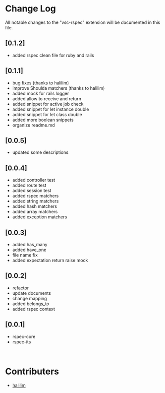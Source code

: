 # Change Log

All notable changes to the "vsc-rspec" extension will be documented in this file.

## [0.1.2]

- added rspec clean file for ruby and rails

## [0.1.1]

- bug fixes (thanks to halilim)
- improve Shoulda matchers (thanks to halilim)
- added mock for rails logger
- added allow to receive and return
- added snippet for active job check
- added snippet for let instance double
- added snippet for let class double
- added more boolean snippets
- organize readme.md

## [0.0.5]

- updated some descriptions

## [0.0.4]

- added controller test
- added route test
- added session test
- added rspec matchers
- added string matchers
- added hash matchers
- added array matchers
- added exception matchers

## [0.0.3]

- added has_many
- added have_one
- file name fix
- added expectation return raise mock

## [0.0.2]

- refactor
- update documents
- change mapping
- added belongs_to
- added rspec context

## [0.0.1]

- rspec-core
- rspec-its

<br />

# Contributers

* [halilim](https://github.com/halilim)